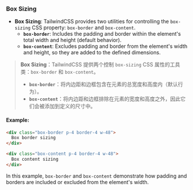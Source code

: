 ### Box Sizing

- **Box Sizing**: TailwindCSS provides two utilities for controlling the `box-sizing` CSS property: `box-border` and `box-content`.  
  - **`box-border`**: Includes the padding and border within the element's total width and height (default behavior).  
  - **`box-content`**: Excludes padding and border from the element's width and height, so they are added to the defined dimensions.

> **Box Sizing**：TailwindCSS 提供两个控制 `box-sizing` CSS 属性的工具类：`box-border` 和 `box-content`。  
>
> <audio src="..\..\mp3\- `box-border`：.mp3"></audio>
>
> - **`box-border`**：将内边距和边框包含在元素的总宽度和高度内（默认行为）。  
> - **`box-content`**：将内边距和边框排除在元素的宽度和高度之外，因此它们会被添加到定义的尺寸中。

#### Example:

```html
<div class="box-border p-4 border-4 w-48">
  Box border sizing
</div>

<div class="box-content p-4 border-4 w-48">
  Box content sizing
</div>
```

In this example, `box-border` and `box-content` demonstrate how padding and borders are included or excluded from the element's width.
